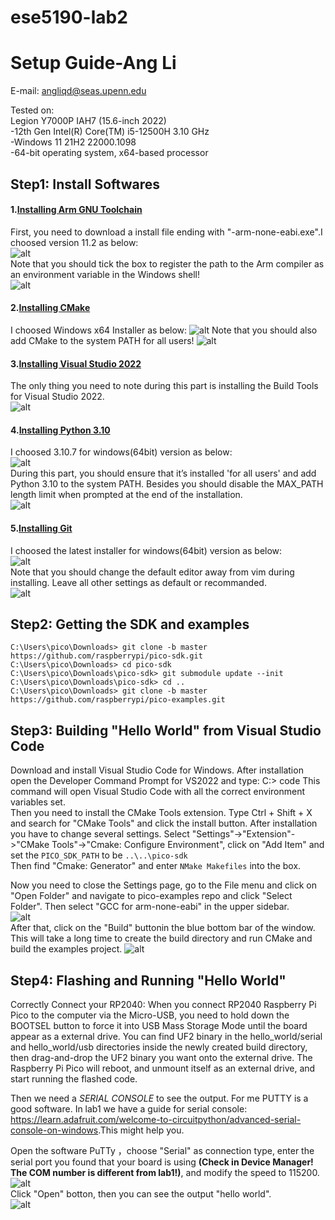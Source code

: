 # ese5190-lab2
# Setup Guide-Ang Li
E-mail: angliqd@seas.upenn.edu

Tested on:  
Legion Y7000P IAH7 (15.6-inch 2022)  
-12th Gen Intel(R) Core(TM) i5-12500H   3.10 GHz  
-Windows 11 21H2 22000.1098  
-64-bit operating system, x64-based processor  
## Step1: Install Softwares
#### 1.[Installing Arm GNU Toolchain](https://developer.arm.com/downloads/-/arm-gnu-toolchain-downloads)  
First, you need to download a install file ending with "-arm-none-eabi.exe".I choosed version 11.2 as below:  
![alt](https://github.com/AngLi-00/ese5190-lab2/blob/4d2396c628fd15491f2d9b771bc2876b1c7374ae/1-arm.png)  
Note that you should tick the box to register the path to the Arm compiler as an environment variable in the Windows shell!  
![alt](https://github.com/AngLi-00/ese5190-lab2/blob/4d2396c628fd15491f2d9b771bc2876b1c7374ae/1-arm2.png)  
  
#### 2.[Installing CMake](https://cmake.org/download/)  
I choosed Windows x64 Installer as below:
![alt](https://github.com/AngLi-00/ese5190-lab2/blob/main/2-cmake.png)
Note that you should also add CMake to the system PATH for all users!
![alt](https://github.com/AngLi-00/ese5190-lab2/blob/main/2-cmake2.png)  

#### 3.[Installing Visual Studio 2022](https://visualstudio.microsoft.com/downloads/#build-tools-for-visual-studio-2022)  
The only thing you need to note during this part is installing the Build Tools for Visual Studio 2022.  
![alt](https://github.com/AngLi-00/ese5190-lab2/blob/main/3-VS2022.png)  

#### 4.[Installing Python 3.10](https://www.python.org/downloads/windows/)   
I choosed 3.10.7 for windows(64bit) version as below:  
![alt](https://github.com/AngLi-00/ese5190-lab2/blob/main/4-Python.png)  
During this part, you should ensure that it’s installed 'for all users' and add Python 3.10 to the system PATH. Besides you should disable the MAX_PATH length limit when prompted at the end of the installation.  
![alt](https://github.com/AngLi-00/ese5190-lab2/blob/main/4-Python2.png)  
#### 5.[Installing Git](https://git-scm.com/download/win)  
I choosed the latest installer for windows(64bit) version as below:  
![alt](https://github.com/AngLi-00/ese5190-lab2/blob/main/5-Git.png)  
Note that you should change the default editor away from vim during installing. Leave all other settings as default or recommanded.  
![alt](https://github.com/AngLi-00/ese5190-lab2/blob/main/5-Git2.png)  


## Step2: Getting the SDK and examples

    C:\Users\pico\Downloads> git clone -b master https://github.com/raspberrypi/pico-sdk.git 
    C:\Users\pico\Downloads> cd pico-sdk
    C:\Users\pico\Downloads\pico-sdk> git submodule update --init 
    C:\Users\pico\Downloads\pico-sdk> cd ..
    C:\Users\pico\Downloads> git clone -b master https://github.com/raspberrypi/pico-examples.git


## Step3: Building "Hello World" from Visual Studio Code  
Download and install Visual Studio Code for Windows. After installation open the Developer Command Prompt for VS2022 and type:
    C:> code
This command will open Visual Studio Code with all the correct environment variables set.  
Then you need to install the CMake Tools extension. Type Ctrl + Shift + X and search for "CMake Tools" and click the install button. After installation you have to change several settings. Select "Settings"->"Extension"->"CMake Tools"->"Cmake: Configure Environment", click on "Add Item" and set the `PICO_SDK_PATH` to be `..\..\pico-sdk`  
Then find "Cmake: Generator" and enter `NMake Makefiles` into the box.  

Now you need to close the Settings page, go to the File menu and click on "Open Folder" and navigate to pico-examples repo and click "Select Folder". Then select "GCC for arm-none-eabi" in the upper sidebar.   
![alt](https://github.com/AngLi-00/ese5190-lab2/blob/main/6-vscode.png)   
After that, click on the "Build" buttonin the blue bottom bar of the window. This will take a long time to create the build directory and run CMake and build the examples project.
![alt](https://github.com/AngLi-00/ese5190-lab2/blob/main/6-vscode2.png)   

## Step4: Flashing and Running "Hello World"
Correctly Connect your RP2040:  When you connect RP2040 Raspberry Pi Pico to the computer via the Micro-USB, you need to hold down the BOOTSEL button to force it into USB Mass Storage Mode until the board appear as a external drive. You can find UF2 binary in the hello_world/serial and hello_world/usb directories inside the newly created build directory, then drag-and-drop the UF2 binary you want onto the external drive. The Raspberry Pi Pico will reboot, and unmount itself as an external drive, and start running the flashed code.  

Then we need a *SERIAL CONSOLE* to see the output. For me PUTTY is a good software. In lab1 we have a guide for serial console: <https://learn.adafruit.com/welcome-to-circuitpython/advanced-serial-console-on-windows>.This might help you.  

Open the software PuTTy ，choose "Serial" as connection type, enter the serial port you found that your board is using **(Check in Device Manager! The COM number is different from lab1!)**, and modify the speed to 115200.   
![alt](https://github.com/AngLi-00/ese5190-lab2/blob/main/7-PUTTY.png)  
Click "Open" botton, then you can see the output "hello world".  
![alt](https://github.com/AngLi-00/ese5190-lab2/blob/main/7-PUTTY2.png)  


